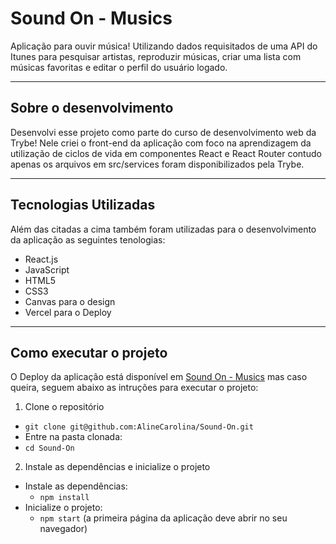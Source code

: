 # Sound On - Musics
Aplicação para ouvir música! Utilizando dados requisitados de uma API do Itunes para pesquisar artistas, reproduzir músicas, criar uma lista com músicas favoritas e editar o perfil do usuário logado.

---

## Sobre o desenvolvimento
Desenvolvi esse projeto como parte do curso de desenvolvimento web da Trybe! Nele criei o front-end da aplicação com foco na aprendizagem da utilização de ciclos de vida em componentes React e React Router contudo apenas os arquivos em src/services foram disponibilizados pela Trybe.

---

## Tecnologias Utilizadas
Além das citadas a cima também foram utilizadas para o desenvolvimento da aplicação as seguintes tenologias:
  * React.js
  * JavaScript
  * HTML5
  * CSS3
  * Canvas para o design
  * Vercel para o Deploy

---

## Como executar o projeto
O Deploy da aplicação está disponível em [Sound On - Musics](https://sound-on-musics-alinecarolina.vercel.app/) mas caso queira, seguem abaixo as intruções para executar o projeto:
 1. Clone o repositório
  * `git clone git@github.com:AlineCarolina/Sound-On.git`
  * Entre na pasta clonada:
  * `cd Sound-On`

 2. Instale as dependências e inicialize o projeto
  * Instale as dependências:
    * `npm install`
  * Inicialize o projeto:
    * `npm start` (a primeira página da aplicação deve abrir no seu navegador)
